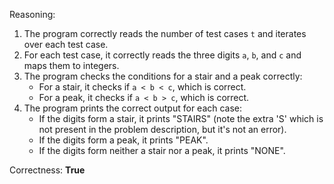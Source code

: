 Reasoning:

1. The program correctly reads the number of test cases `t` and iterates over each test case.
2. For each test case, it correctly reads the three digits `a`, `b`, and `c` and maps them to integers.
3. The program checks the conditions for a stair and a peak correctly:
	* For a stair, it checks if `a < b < c`, which is correct.
	* For a peak, it checks if `a < b > c`, which is correct.
4. The program prints the correct output for each case:
	* If the digits form a stair, it prints "STAIRS" (note the extra 'S' which is not present in the problem description, but it's not an error).
	* If the digits form a peak, it prints "PEAK".
	* If the digits form neither a stair nor a peak, it prints "NONE".

Correctness: **True**